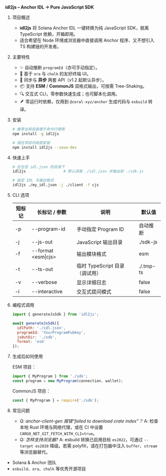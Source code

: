 **idl2js – Anchor IDL → Pure JavaScript SDK**

1. 项目概述

   * **idl2js** 将 Solana Anchor IDL 一键转换为纯 JavaScript SDK，脱离 TypeScript 依赖，开箱即用。
   * 适合希望在 Node 环境或浏览器中直接调用 Anchor 程序、又不想引入 TS 构建链的开发者。

2. 主要特性

   * ✨ 自动推断 `programId`（亦可手动指定）。
   * 🎨 基于 `ora` 与 `chalk` 的友好终端 UI。
   * 🚀 同步与 **异步** 两套 API（v1.2 起默认异步）。
   * 📦 支持 **ESM** / **CommonJS** 双格式输出，可按需 Tree-Shaking。
   * 🔍 交互式 CLI，零参数快速生成；也可脚本化调用。
   * 🪶 零运行时依赖，仅用到 `@coral-xyz/anchor` 生成代码与 `esbuild` 转译。

3. 安装

   ```bash
   # 推荐全局安装便于命令行使用
   npm install -g idl2js

   # 或在项目内局部安装
   npm install idl2js --save-dev
   ```

4. 快速上手

   ```bash
   # 在包含 idl.json 的目录下
   idl2js                 # 默认读取 ./idl.json 并输出到 ./sdk-js

   # 指定 IDL 与输出格式
   idl2js ./my_idl.json -j ./client -f cjs
   ```

5. CLI 选项

   | 短标记 | 长标记 / 参数             | 说明                    | 默认值       |
   | --- | -------------------- | --------------------- | --------- |
   | -p  | --program-id <id>    | 手动指定 Program ID       | 自动推断      |
   | -j  | --js-out <dir>       | JavaScript 输出目录       | ./sdk-js  |
   | -f  | --format \<esm\|cjs> | 输出模块格式                | esm       |
   | -t  | --ts-out <dir>       | 临时 TypeScript 目录（调试用） | ./.tmp-ts |
   | -v  | --verbose            | 显示详细日志                | false     |
   | -i  | --interactive        | 交互式提问模式               | false     |

6. 编程式调用

   ```js
   import { generateJsSdk } from 'idl2js';

   await generateJsSdk({
     idlPath: './idl.json',
     programId: 'YourProgramPubkey',
     jsOutDir: './sdk',
     format: 'esm'
   });
   ```

7. 生成后如何使用

   ESM 项目：

   ```js
   import { MyProgram } from './sdk';
   const program = new MyProgram(connection, wallet);
   ```

   CommonJS 项目：

   ```js
   const { MyProgram } = require('./sdk');
   ```

8. 常见问题

   * *Q: anchor-client-gen 报错“failed to download crate index”？*
     A: 检查本地 Rust 环境与网络代理，或在 CI 中设置 `CARGO_NET_GIT_FETCH_WITH_CLI=true`。
   * *Q: 怎样支持浏览器?*
     A: esbuild 转换已启用目标 `es2022`，可通过 `--target es2020` 降级。若需 polyfill，请在打包器中注入 `buffer`、`stream` 等浏览器替代。


* Solana & Anchor 团队
* `esbuild`、`ora`、`chalk` 等优秀开源项目
